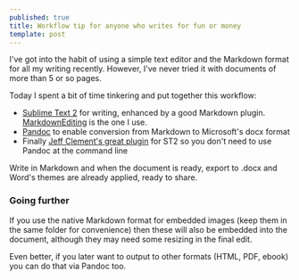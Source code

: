 ```yaml
---
published: true
title: Workflow tip for anyone who writes for fun or money
template: post
---
```

I've got into the habit of using a simple text editor and the Markdown format for all my writing recently. However, I've never tried it with documents of more than 5 or so pages.

Today I spent a bit of time tinkering and put together this workflow:

* [Sublime Text 2](http://www.sublimetext.com/2) for writing, enhanced by a good Markdown plugin. [MarkdownEditing](http://ttscoff.github.com/MarkdownEditing) is the one I use.
* [Pandoc](http://johnmacfarlane.net/pandoc/) to enable conversion from Markdown to Microsoft's docx format
* Finally [Jeff Clement's great plugin](https://github.com/jclement/SublimePandoc) for ST2 so you don't need to use Pandoc at the command line

Write in Markdown and when the document is ready, export to .docx and Word's themes are already applied, ready to share. 

### Going further

If you use the native Markdown format for embedded images (keep them in the same folder for convenience) then these will also be embedded into the document, although they may need some resizing in the final edit.

Even better, if you later want to output to other formats (HTML, PDF, ebook) you can do that via Pandoc too.